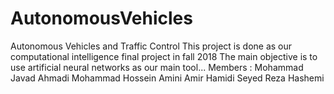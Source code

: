 # AutonomousVehicles
Autonomous Vehicles and Traffic Control
This project is done as our computational intelligence final project in fall 2018
The main objective is to use artificial neural networks as our main tool...
Members : 
          Mohammad Javad Ahmadi
          Mohammad Hossein Amini
          Amir Hamidi
          Seyed Reza Hashemi
